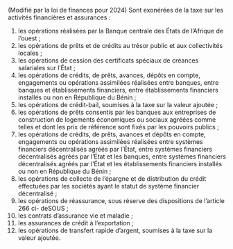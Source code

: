 (Modifié par la loi de finances pour 2024) Sont exonérées de la taxe sur les activités financières et assurances :
1) les opérations réalisées par la Banque centrale des États de l’Afrique de l’ouest ;
1) les opérations de prêts et de crédits au trésor public et aux collectivités locales ;
1) les opérations de cession des certificats spéciaux de créances salariales sur l’État ;
1) les opérations de crédits, de prêts, avances, dépôts en compte, engagements ou
opérations assimilées réalisées entre banques, entre banques et établissements financiers, entre établissements financiers installés ou non en République du Bénin ;
5) les opérations de crédit-bail, soumises à la taxe sur la valeur ajoutée ;
5) les opérations de prêts consentis par les banques aux entreprises de construction
de logements économiques ou sociaux agréées comme telles et dont les prix de référence sont fixés par les pouvoirs publics ;
7) les opérations de crédits, de prêts, avances et dépôts en compte, engagements
ou opérations assimilées réalisées entre systèmes financiers décentralisés agréés par l’État, entre systèmes financiers décentralisés agréés par l’État et les banques, entre systèmes financiers décentralisés agréés par l’État et les établissements financiers installés ou non en République du Bénin ;
8) les opérations de collecte de l’épargne et de distribution du crédit effectuées par
les sociétés ayant le statut de système financier décentralisé ;
9) les opérations de réassurance, sous réserve des dispositions de l’article 266 ci-
deSOUS ;
10) les contrats d’assurance vie et maladie ;
10) les assurances de crédit à l’exportation ;
10) les opérations de transfert rapide d’argent, soumises à la taxe sur la valeur ajoutée.